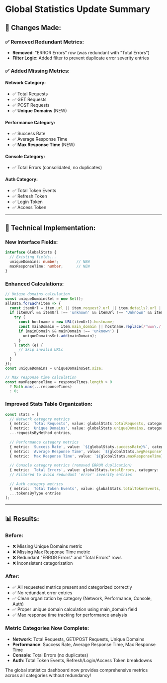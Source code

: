 # Global Statistics Update Summary

## 🎯 **Changes Made:**

### ✅ **Removed Redundant Metrics:**
- **Removed**: "ERROR Errors" row (was redundant with "Total Errors")
- **Filter Logic**: Added filter to prevent duplicate error severity entries

### ✅ **Added Missing Metrics:**

#### **Network Category:**
- ✅ Total Requests
- ✅ GET Requests 
- ✅ POST Requests
- ✅ **Unique Domains** (NEW)

#### **Performance Category:**
- ✅ Success Rate
- ✅ Average Response Time
- ✅ **Max Response Time** (NEW)

#### **Console Category:**
- ✅ Total Errors (consolidated, no duplicates)

#### **Auth Category:**
- ✅ Total Token Events
- ✅ Refresh Token
- ✅ Login Token
- ✅ Access Token

---

## 🔧 **Technical Implementation:**

### **New Interface Fields:**
```typescript
interface GlobalStats {
  // Existing fields...
  uniqueDomains: number;        // NEW
  maxResponseTime: number;      // NEW
}
```

### **Enhanced Calculations:**
```typescript
// Unique domains calculation
const uniqueDomainsSet = new Set();
allData.forEach(item => {
  const itemUrl = item.url || item.request?.url || item.details?.url || item.source_url || '';
  if (itemUrl && itemUrl !== 'unknown' && itemUrl !== 'Unknown' && itemUrl !== 'Unknown URL') {
    try {
      const hostname = new URL(itemUrl).hostname;
      const mainDomain = item.main_domain || hostname.replace(/^www\./, '').toLowerCase();
      if (mainDomain && mainDomain !== 'unknown') {
        uniqueDomainsSet.add(mainDomain);
      }
    } catch (e) {
      // Skip invalid URLs
    }
  }
});
const uniqueDomains = uniqueDomainsSet.size;

// Max response time calculation
const maxResponseTime = responseTimes.length > 0 
  ? Math.max(...responseTimes)
  : 0;
```

### **Improved Stats Table Organization:**
```typescript
const stats = [
  // Network category metrics
  { metric: 'Total Requests', value: globalStats.totalRequests, category: 'Network' },
  { metric: 'Unique Domains', value: globalStats.uniqueDomains, category: 'Network' },
  ...requestsByMethod entries,
  
  // Performance category metrics  
  { metric: 'Success Rate', value: `${globalStats.successRate}%`, category: 'Performance' },
  { metric: 'Average Response Time', value: `${globalStats.avgResponseTime}ms`, category: 'Performance' },
  { metric: 'Max Response Time', value: `${globalStats.maxResponseTime}ms`, category: 'Performance' },
  
  // Console category metrics (removed ERROR duplication)
  { metric: 'Total Errors', value: globalStats.totalErrors, category: 'Console' },
  // Filtered to avoid redundant 'error' severity entries
  
  // Auth category metrics
  { metric: 'Total Token Events', value: globalStats.totalTokenEvents, category: 'Auth' },
  ...tokensByType entries
];
```

---

## 📊 **Results:**

### **Before:**
- ❌ Missing Unique Domains metric
- ❌ Missing Max Response Time metric  
- ❌ Redundant "ERROR Errors" and "Total Errors" rows
- ❌ Inconsistent categorization

### **After:**
- ✅ All requested metrics present and categorized correctly
- ✅ No redundant error entries
- ✅ Clean organization by category (Network, Performance, Console, Auth)
- ✅ Proper unique domain calculation using main_domain field
- ✅ Max response time tracking for performance analysis

### **Metric Categories Now Complete:**
- **Network**: Total Requests, GET/POST Requests, Unique Domains
- **Performance**: Success Rate, Average Response Time, Max Response Time  
- **Console**: Total Errors (no duplicates)
- **Auth**: Total Token Events, Refresh/Login/Access Token breakdowns

The global statistics dashboard now provides comprehensive metrics across all categories without redundancy!
